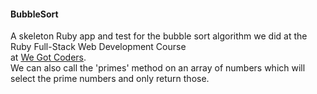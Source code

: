 #### BubbleSort

A skeleton Ruby app and test for the bubble sort algorithm we did at the Ruby Full-Stack Web Development Course  
at [We Got Coders](http://wegotcoders.com).  
We can also call the 'primes' method on an array of numbers which will select the prime numbers and only return those.


